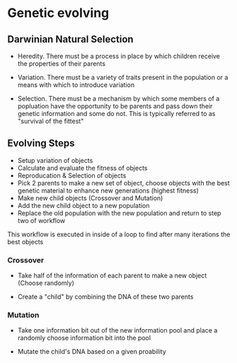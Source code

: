 
# Genetic evolving 

## Darwinian Natural Selection

* Heredity. There must be a process in place by which children receive the properties of their parents 

* Variation. There must be a variety of traits present in the population or a means with which to introduce variation 

* Selection. There must be a mechanism by which some members of a popluation have the opportunity to be parents and pass down their genetic information and some do not. This is typically referred to as "survival of the fittest"


## Evolving Steps

* Setup variation of objects 
* Calculate and evaluate the fitness of objects
* Reproducation & Selection of objects
* Pick 2 parents to make a new set of object, choose objects with the best genetic material to enhance new generations (highest fitness)
* Make new child objects (Crossover and Mutation)
* Add the new child object to a new population
* Replace the old population with the new population and return to step two of workflow 

This workflow is executed in inside of a loop to find after many iterations the best objects

### Crossover

* Take half of the information of each parent to make a new object (Choose randomly)

* Create a "child" by combining the DNA of these two parents

### Mutation

* Take one information bit out of the new information pool and place a randomly choose information bit into the pool 

* Mutate the child's DNA based on a given proability 